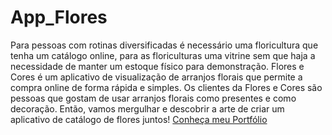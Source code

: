 # App_Flores
Para pessoas com rotinas diversificadas é necessário uma floricultura que tenha um catálogo online, para as floriculturas uma vitrine sem que haja a necessidade de manter um estoque físico para demonstração.
Flores e Cores é um aplicativo de visualização de arranjos florais que permite a compra online de forma rápida e simples. Os clientes da Flores e Cores são pessoas que gostam de usar arranjos florais como presentes e como decoração. Então, vamos mergulhar e descobrir a arte de criar um aplicativo de catálogo de flores juntos!
[Conheça meu Portfólio](https://sites.google.com/view/priscila-ribeiro/portif%C3%B3lio/app-para-loja-de-flores)
